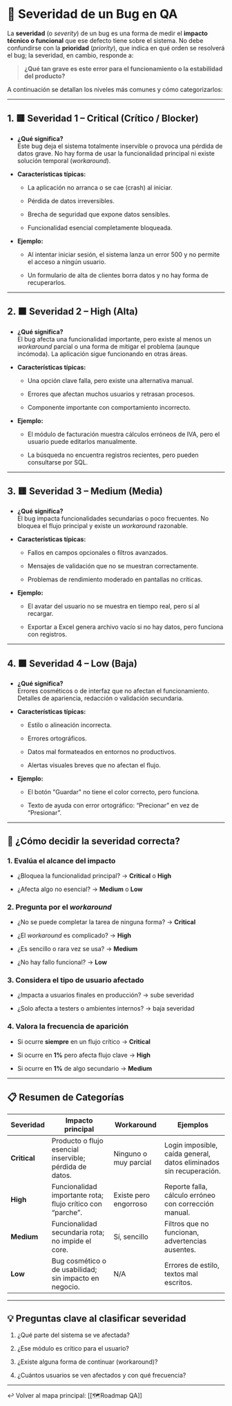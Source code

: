 # 🧨 Severidad de un Bug en QA

La **severidad** (o _severity_) de un bug es una forma de medir el **impacto técnico o funcional** que ese defecto tiene sobre el sistema. No debe confundirse con la **prioridad** (_priority_), que indica en qué orden se resolverá el bug; la severidad, en cambio, responde a:

> **¿Qué tan grave es este error para el funcionamiento o la estabilidad del producto?**

A continuación se detallan los niveles más comunes y cómo categorizarlos:

---

## 1. 🟥 Severidad 1 – Critical (Crítico / Blocker)

- **¿Qué significa?**  
    Este bug deja el sistema totalmente inservible o provoca una pérdida de datos grave. No hay forma de usar la funcionalidad principal ni existe solución temporal (_workaround_).
    
- **Características típicas:**
    
    - La aplicación no arranca o se cae (crash) al iniciar.
        
    - Pérdida de datos irreversibles.
        
    - Brecha de seguridad que expone datos sensibles.
        
    - Funcionalidad esencial completamente bloqueada.
        
- **Ejemplo:**
    
    - Al intentar iniciar sesión, el sistema lanza un error 500 y no permite el acceso a ningún usuario.
        
    - Un formulario de alta de clientes borra datos y no hay forma de recuperarlos.
        

---

## 2. 🟧 Severidad 2 – High (Alta)

- **¿Qué significa?**  
    El bug afecta una funcionalidad importante, pero existe al menos un _workaround_ parcial o una forma de mitigar el problema (aunque incómoda). La aplicación sigue funcionando en otras áreas.
    
- **Características típicas:**
    
    - Una opción clave falla, pero existe una alternativa manual.
        
    - Errores que afectan muchos usuarios y retrasan procesos.
        
    - Componente importante con comportamiento incorrecto.
        
- **Ejemplo:**
    
    - El módulo de facturación muestra cálculos erróneos de IVA, pero el usuario puede editarlos manualmente.
        
    - La búsqueda no encuentra registros recientes, pero pueden consultarse por SQL.
        

---

## 3. 🟨 Severidad 3 – Medium (Media)

- **¿Qué significa?**  
    El bug impacta funcionalidades secundarias o poco frecuentes. No bloquea el flujo principal y existe un _workaround_ razonable.
    
- **Características típicas:**
    
    - Fallos en campos opcionales o filtros avanzados.
        
    - Mensajes de validación que no se muestran correctamente.
        
    - Problemas de rendimiento moderado en pantallas no críticas.
        
- **Ejemplo:**
    
    - El avatar del usuario no se muestra en tiempo real, pero sí al recargar.
        
    - Exportar a Excel genera archivo vacío si no hay datos, pero funciona con registros.
        

---

## 4. 🟩 Severidad 4 – Low (Baja)

- **¿Qué significa?**  
    Errores cosméticos o de interfaz que no afectan el funcionamiento. Detalles de apariencia, redacción o validación secundaria.
    
- **Características típicas:**
    
    - Estilo o alineación incorrecta.
        
    - Errores ortográficos.
        
    - Datos mal formateados en entornos no productivos.
        
    - Alertas visuales breves que no afectan el flujo.
        
- **Ejemplo:**
    
    - El botón "Guardar" no tiene el color correcto, pero funciona.
        
    - Texto de ayuda con error ortográfico: “Precionar” en vez de “Presionar”.
        

---

## 🧭 ¿Cómo decidir la severidad correcta?

### 1. Evalúa el alcance del impacto

- ¿Bloquea la funcionalidad principal? → **Critical** o **High**
    
- ¿Afecta algo no esencial? → **Medium** o **Low**
    

### 2. Pregunta por el _workaround_

- ¿No se puede completar la tarea de ninguna forma? → **Critical**
    
- ¿El _workaround_ es complicado? → **High**
    
- ¿Es sencillo o rara vez se usa? → **Medium**
    
- ¿No hay fallo funcional? → **Low**
    

### 3. Considera el tipo de usuario afectado

- ¿Impacta a usuarios finales en producción? → sube severidad
    
- ¿Solo afecta a testers o ambientes internos? → baja severidad
    

### 4. Valora la frecuencia de aparición

- Si ocurre **siempre** en un flujo crítico → **Critical**
    
- Si ocurre en **1%** pero afecta flujo clave → **High**
    
- Si ocurre en **1%** de algo secundario → **Medium**
    

---

## 📋 Resumen de Categorías

|Severidad|Impacto principal|Workaround|Ejemplos|
|---|---|---|---|
|**Critical**|Producto o flujo esencial inservible; pérdida de datos.|Ninguno o muy parcial|Login imposible, caída general, datos eliminados sin recuperación.|
|**High**|Funcionalidad importante rota; flujo crítico con “parche”.|Existe pero engorroso|Reporte falla, cálculo erróneo con corrección manual.|
|**Medium**|Funcionalidad secundaria rota; no impide el core.|Sí, sencillo|Filtros que no funcionan, advertencias ausentes.|
|**Low**|Bug cosmético o de usabilidad; sin impacto en negocio.|N/A|Errores de estilo, textos mal escritos.|

---

## 💡 Preguntas clave al clasificar severidad

1. ¿Qué parte del sistema se ve afectada?
    
2. ¿Ese módulo es crítico para el usuario?
    
3. ¿Existe alguna forma de continuar (workaround)?
    
4. ¿Cuántos usuarios se ven afectados y con qué frecuencia?

---

↩️ Volver al mapa principal: [[🗺️Roadmap QA]]